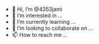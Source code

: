 - 👋 Hi, I’m @4353jami
- 👀 I’m interested in ...
- 🌱 I’m currently learning ...
- 💞️ I’m looking to collaborate on ...
- 📫 How to reach me ...

<!---
4353jami/4353jami is a ✨ special ✨ repository because its `README.md` (this file) appears on your GitHub profile.
You can click the Preview link to take a look at your changes.
--->

